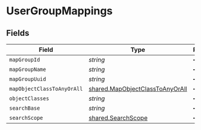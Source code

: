 # UserGroupMappings


## Fields

| Field                                                                                     | Type                                                                                      | Required                                                                                  | Description                                                                               | Example                                                                                   |
| ----------------------------------------------------------------------------------------- | ----------------------------------------------------------------------------------------- | ----------------------------------------------------------------------------------------- | ----------------------------------------------------------------------------------------- | ----------------------------------------------------------------------------------------- |
| `mapGroupId`                                                                              | *string*                                                                                  | :heavy_minus_sign:                                                                        | N/A                                                                                       | uSNCreated                                                                                |
| `mapGroupName`                                                                            | *string*                                                                                  | :heavy_minus_sign:                                                                        | N/A                                                                                       | name                                                                                      |
| `mapGroupUuid`                                                                            | *string*                                                                                  | :heavy_minus_sign:                                                                        | N/A                                                                                       | objectGUID                                                                                |
| `mapObjectClassToAnyOrAll`                                                                | [shared.MapObjectClassToAnyOrAll](../../../sdk/models/shared/mapobjectclasstoanyorall.md) | :heavy_minus_sign:                                                                        | N/A                                                                                       |                                                                                           |
| `objectClasses`                                                                           | *string*                                                                                  | :heavy_minus_sign:                                                                        | N/A                                                                                       | top, group                                                                                |
| `searchBase`                                                                              | *string*                                                                                  | :heavy_minus_sign:                                                                        | N/A                                                                                       | DC=Company,DC=com                                                                         |
| `searchScope`                                                                             | [shared.SearchScope](../../../sdk/models/shared/searchscope.md)                           | :heavy_minus_sign:                                                                        | N/A                                                                                       |                                                                                           |